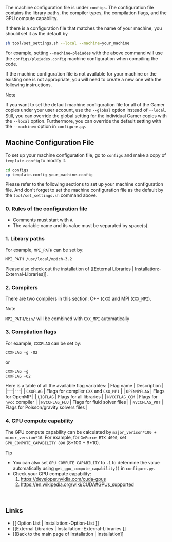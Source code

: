 The machine configuration file is under `configs`. The configuration file contains the library paths, the compiler types, the compilation flags, and the GPU compute capability.

If there is a configuration file that matches the name of your machine, you should set it as the default by

```bash
sh tool/set_settings.sh --local --machine=your_machine
```

For example, setting `--machine=pleiades` with the above command will use the `configs/pleiades.config` machine configuration when compiling the code.

If the machine configuration file is not available for your machine or the existing one is not appropriate, you will need to create a new one with the following instructions.

> [!NOTE]
> If you want to set the default machine configuration file for all of the Gamer copies under your user account, use the `--global` option instead of `--local`.
Still, you can override the global setting for the individual Gamer copies with the `--local` option.
Furthermore, you can override the default setting with the `--machine=` option in `configure.py`.

## Machine Configuration File

To set up your machine configuration file, go to `configs` and make a copy of `template.config` to modify it.
    
```bash
cd configs
cp template.config your_machine.config
```

Please refer to the following sections to set up your machine configuration file. And don't forget to set the machine configuration file as the default by the `tool/set_settings.sh` command above.


### 0. Rules of the configuration file
* Comments must start with `#`.
* The variable name and its value must be separated by space(s).

### 1. Library paths

For example, `MPI_PATH` can be set by:
```
MPI_PATH /usr/local/mpich-3.2
```
Please also check out the installation of [[External Libraries | Installation:-External-Libraries]].

### 2. Compilers

There are two compilers in this section: C++ (`CXX`) and MPI (`CXX_MPI`).
> [!NOTE]
> `MPI_PATH/bin/` will be combined with `CXX_MPI` automatically

### 3. Compilation flags

For example, `CXXFLAG` can be set by:

```
CXXFLAG -g -O2
```

or

```
CXXFLAG -g
CXXFLAG -O2
```

Here is a table of all the available flag variables:
| Flag name | Description |
|---|---|
| `CXXFLAG`      | Flags for compiler `CXX` and `CXX_MPI` |
| `OPENMPFLAG`   | Flags for OpenMP |
| `LIBFLAG`      | Flags for all libraries |
| `NVCCFLAG_COM` | Flags for `nvcc` compiler |
| `NVCCFLAG_FLU` | Flags for fluid solver files |
| `NVCCFLAG_POT` | Flags for Poisson/gravity solvers files |

### 4. GPU compute capability

The GPU compute capability can be calculated by `major_verison*100 + minor_version*10`. For example, for `GeForce RTX 4090`, set `GPU_COMPUTE_CAPABILITY 890` (8\*100 + 9\*10).

> [!TIP]
> * You can also set `GPU_COMPUTE_CAPABILITY` to `-1` to determine the value automatically using `get_gpu_compute_capability()` in `configure.py`.
> * Check your GPU compute capability:
>   1. https://developer.nvidia.com/cuda-gpus
>   1. https://en.wikipedia.org/wiki/CUDA#GPUs_supported

<br>

## Links
* [[ Option List | Installation:-Option-List ]]
* [[External Libraries | Installation:-External-Libraries ]]
* [[Back to the main page of Installation | Installation]]
